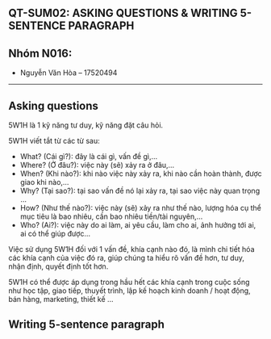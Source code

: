 ## QT-SUM02: ASKING QUESTIONS & WRITING 5-SENTENCE PARAGRAPH

## Nhóm N016:
- Nguyễn Văn Hòa – 17520494

---

## Asking questions
5W1H là 1 kỹ năng tư duy, kỹ năng đặt câu hỏi.

5W1H viết tắt từ các từ sau:
- What? (Cái gì?): đây là cái gì, vấn đề gì,…
- Where? (Ở đâu?): việc này (sẽ) xảy ra ở đâu,…
- When? (Khi nào?): khi nào việc này xảy ra, khi nào cần hoàn thành, được giao khi nào,…
- Why? (Tại sao?): tại sao vấn đề nó lại xảy ra, tại sao việc này quan trọng …
- How? (Như thế nào?): việc này (sẽ) xảy ra như thế nào, lượng hóa cụ thể mục tiêu là bao nhiêu, cần bao nhiêu tiền/tài nguyên,…
- Who? (Ai?): việc này do ai làm, ai yêu cầu, làm cho ai, ảnh hưởng tới ai, ai có thể giúp được…

Việc sử dụng 5W1H đối với 1 vấn đề, khía cạnh nào đó, là mình chi tiết hóa các khía cạnh của việc đó ra, giúp chúng ta hiểu rõ vấn đề hơn, tư duy, nhận định, quyết định tốt hơn.

5W1H có thể được áp dụng trong hầu hết các khía cạnh trong cuộc sống như học tập, giao tiếp, thuyết trình, lập kế hoạch kinh doanh / hoạt động, bán hàng, marketing, thiết kế …
## Writing 5-sentence paragraph

